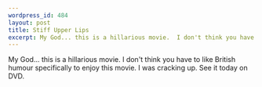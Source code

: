 ```yaml
--- 
wordpress_id: 484
layout: post
title: Stiff Upper Lips
excerpt: My God... this is a hillarious movie.  I don't think you have to like British humour specifically to enjoy this movie.  I was cracking up.  See it today on DVD.
---
```

My God... this is a hillarious movie.  I don't think you have to like British humour specifically to enjoy this movie.  I was cracking up.  See it today on DVD.
